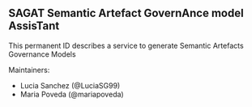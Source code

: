 ## SAGAT Semantic Artefact GovernAnce model AssisTant

This permanent ID describes a service to generate Semantic Artefacts Governance Models

Maintainers: 
- Lucia Sanchez (@LuciaSG99)
- Maria Poveda (@mariapoveda)

